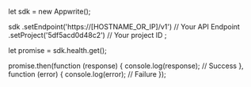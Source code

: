 let sdk = new Appwrite();

sdk
    .setEndpoint('https://[HOSTNAME_OR_IP]/v1') // Your API Endpoint
    .setProject('5df5acd0d48c2') // Your project ID
;

let promise = sdk.health.get();

promise.then(function (response) {
    console.log(response); // Success
}, function (error) {
    console.log(error); // Failure
});
